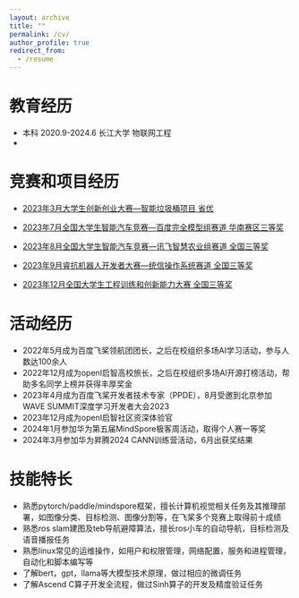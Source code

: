 ```yaml
---
layout: archive
title: ""
permalink: /cv/
author_profile: true
redirect_from:
  - /resume
---
```


教育经历
======
* 本科  2020.9-2024.6  长江大学  物联网工程
* 


竞赛和项目经历
======
- [2023年3月大学生创新创业大赛—智能垃圾桶项目 省优](https://s2.loli.net/2024/01/21/BCvh1olOny8DFaK.png)

- [2023年7月全国大学生智能汽车竞赛—百度完全模型组赛道 华南赛区三等奖](https://s2.loli.net/2024/01/21/szoYOZ3K7ivXbjQ.jpg)

- [2023年8月全国大学生智能汽车竞赛—讯飞智慧农业组赛道 全国三等奖](https://s2.loli.net/2024/01/21/8znYAHlmLrCdfTU.png)

- [2023年9月睿抗机器人开发者大赛—统信操作系统赛道 全国三等奖](https://s2.loli.net/2024/01/21/EdDHnv2wsFcWBmj.png)

- [2023年12月全国大学生工程训练和创新能力大赛 全国三等奖](https://s2.loli.net/2024/03/22/BrYWN5GJQ2HFdtv.jpg)


活动经历
======
* 2022年5月成为百度飞桨领航团团长，之后在校组织多场AI学习活动，参与人数达100余人 
* 2022年12月成为openI启智高校旅长，之后在校组织多场AI开源打榜活动，帮助多名同学上榜并获得丰厚奖金 
* 2023年4月成为百度飞桨开发者技术专家（PPDE），8月受邀到北京参加WAVE SUMMIT深度学习开发者大会2023
* 2023年12月成为openI启智社区资深体验官
* 2024年1月参加华为第五届MindSpore极客周活动，取得个人赛一等奖
* 2024年3月参加华为昇腾2024 CANN训练营活动，6月出获奖结果



技能特长
======
* 熟悉pytorch/paddle/mindspore框架，擅长计算机视觉相关任务及其推理部署，如图像分类、目标检测、图像分割等，在飞桨多个竞赛上取得前十成绩
* 熟悉ros slam建图及teb导航避障算法，擅长ros小车的自动导航，目标检测及语音播报任务
* 熟悉linux常见的运维操作，如用户和权限管理，网络配置，服务和进程管理，自动化和脚本编写等
* 了解bert，gpt，llama等大模型技术原理，做过相应的微调任务
* 了解Ascend C算子开发全流程，做过Sinh算子的开发及精度验证任务


